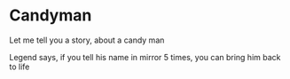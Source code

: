 # Candyman
<p>Let me tell you a story, about a candy man</p>
<p>Legend says, if you tell his name in mirror 5 times, you can bring him back to life</p>
